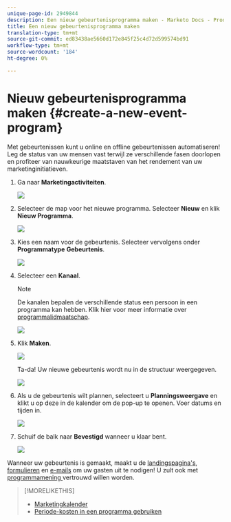 ```yaml
---
unique-page-id: 2949844
description: Een nieuw gebeurtenisprogramma maken - Marketo Docs - Productdocumentatie
title: Een nieuw gebeurtenisprogramma maken
translation-type: tm+mt
source-git-commit: ed83438ae5660d172e845f25c4d72d599574bd91
workflow-type: tm+mt
source-wordcount: '184'
ht-degree: 0%

---
```



# Nieuw gebeurtenisprogramma maken {#create-a-new-event-program}

Met gebeurtenissen kunt u online en offline gebeurtenissen automatiseren! Leg de status van uw mensen vast terwijl ze verschillende fasen doorlopen en profiteer van nauwkeurige maatstaven van het rendement van uw marketinginitiatieven.

1. Ga naar **Marketingactiviteiten**.

   ![](assets/ma.png)

1. Selecteer de map voor het nieuwe programma. Selecteer **Nieuw** en klik **Nieuw Programma**.

   ![](assets/image2015-2-26-14-3a24-3a30.png)

1. Kies een naam voor de gebeurtenis. Selecteer vervolgens onder **Programmatype** **Gebeurtenis**.

   ![](assets/image2015-2-26-14-3a26-3a6.png)

1. Selecteer een **Kanaal**.

   >[!NOTE]
   >
   >De kanalen bepalen de verschillende status een persoon in een programma kan hebben. Klik hier voor meer informatie over [programmalidmaatschap](/help/marketo/product-docs/core-marketo-concepts/programs/creating-programs/understanding-program-membership.md).

   ![](assets/image2015-2-26-14-3a29-3a3.png)

1. Klik **Maken**.

   ![](assets/image2015-2-26-14-3a33-3a17.png)

   Ta-da! Uw nieuwe gebeurtenis wordt nu in de structuur weergegeven.

   ![](assets/image2015-2-26-14-3a34-3a33.png)

1. Als u de gebeurtenis wilt plannen, selecteert u **Planningsweergave** en klikt u op deze in de kalender om de pop-up te openen. Voer datums en tijden in.

   ![](assets/image2016-3-25-14-3a17-3a33.png)

1. Schuif de balk naar **Bevestigd** wanneer u klaar bent.

   ![](assets/image2016-3-25-14-3a18-3a13.png)

Wanneer uw gebeurtenis is gemaakt, maakt u de [landingspagina&#39;s](/help/marketo/product-docs/demand-generation/landing-pages/free-form-landing-pages/create-a-free-form-landing-page.md), [formulieren](/help/marketo/product-docs/demand-generation/forms/creating-a-form/create-a-form.md) en [e-mails](/help/marketo/product-docs/email-marketing/email-programs/creating-an-email-program/create-an-email-program.md) om uw gasten uit te nodigen! U zult ook met [programmamening ](http://docs.marketo.com/display/docs/program+schedule+view) vertrouwd willen worden.

>[!MORELIKETHIS]
>
>* [Marketingkalender](/help/marketo/product-docs/core-marketo-concepts/marketing-calendar/understanding-the-calendar/navigating-the-marketing-calendar.md)
>* [Periode-kosten in een programma gebruiken](/help/marketo/product-docs/core-marketo-concepts/programs/working-with-programs/using-period-costs-in-a-program.md)

